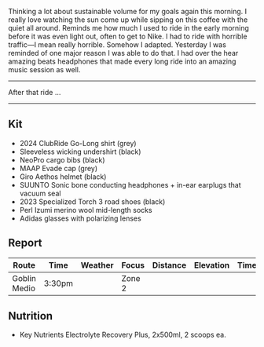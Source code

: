 Thinking a lot about sustainable volume for my goals again this morning. I really love watching the sun come up while sipping on this coffee with the quiet all around. Reminds me how much I used to ride in the early morning before it was even light out, often to get to Nike. I had to ride with horrible traffic—I mean really horrible. Somehow I adapted. Yesterday I was reminded of one major reason I was able to do that. I had over the hear amazing beats headphones that made every long ride into an amazing music session as well.

----

After that ride ...

----
## Kit

- 2024 ClubRide Go-Long shirt (grey)
- Sleeveless wicking undershirt (black)
- NeoPro cargo bibs (black)
- MAAP Evade cap (grey)
- Giro Aethos helmet (black)
- SUUNTO Sonic bone conducting headphones + in-ear earplugs that vacuum seal
- 2023 Specialized Torch 3 road shoes (black)
- Perl Izumi merino wool mid-length socks
- Adidas glasses with polarizing lenses
## Report

| Route        | Time   | Weather | Focus  | Distance | Elevation | Time | NPower  | TSS |
| ------------ | ------ | ------- | ------ | -------- | --------- | ---- | ------- | --- |
| Goblin Medio | 3:30pm |         | Zone 2 |          |           |      | 130-170 |     |

## Nutrition

- Key Nutrients Electrolyte Recovery Plus, 2x500ml, 2 scoops ea.



